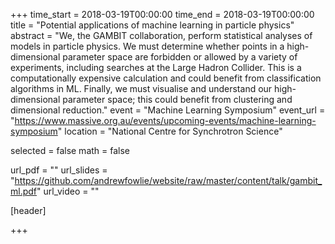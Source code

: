 +++
time_start = 2018-03-19T00:00:00
time_end = 2018-03-19T00:00:00
title = "Potential applications of machine learning in particle physics"
abstract = "We, the GAMBIT collaboration, perform statistical analyses of models in particle physics. We must determine whether points in a high-dimensional parameter space are forbidden or allowed by a variety of experiments, including searches at the Large Hadron Collider. This is a computationally expensive calculation and could benefit from classification algorithms in ML. Finally, we must visualise and understand our high-dimensional parameter space; this could benefit from clustering and dimensional reduction."
event = "Machine Learning Symposium"
event_url = "https://www.massive.org.au/events/upcoming-events/machine-learning-symposium"
location = "National Centre for Synchrotron Science"

selected = false
math = false

url_pdf = ""
url_slides = "https://github.com/andrewfowlie/website/raw/master/content/talk/gambit_ml.pdf"
url_video = ""

[header]

+++
